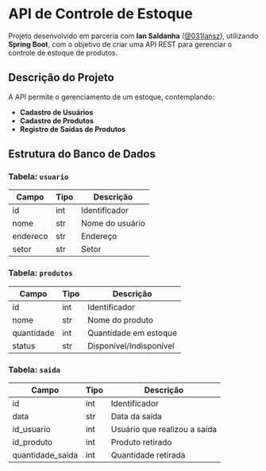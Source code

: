 # API de Controle de Estoque

Projeto desenvolvido em parceria com **Ian Saldanha** ([@031Iansz](https://github.com/031Iansz)), utilizando **Spring Boot**, com o objetivo de criar uma API REST para gerenciar o controle de estoque de produtos.

## Descrição do Projeto
A API permite o gerenciamento de um estoque, contemplando:
- **Cadastro de Usuários**
- **Cadastro de Produtos**
- **Registro de Saídas de Produtos**

## Estrutura do Banco de Dados

### Tabela: `usuario`
| Campo    | Tipo | Descrição       |
| -------- | ---- | --------------- |
| id       | int  | Identificador   |
| nome     | str  | Nome do usuário |
| endereco | str  | Endereço        |
| setor    | str  | Setor           |

### Tabela: `produtos`
| Campo      | Tipo | Descrição              |
| ---------- | ---- | ---------------------- |
| id         | int  | Identificador          |
| nome       | str  | Nome do produto        |
| quantidade | int  | Quantidade em estoque  |
| status     | str  | Disponível/Indisponível|

### Tabela: `saida`
| Campo            | Tipo | Descrição                     |
| ---------------- | ---- | ----------------------------- |
| id               | int  | Identificador                 |
| data             | str | Data da saída                 |
| id_usuario       | int  | Usuário que realizou a saída  |
| id_produto       | int  | Produto retirado              |
| quantidade_saida | int  | Quantidade retirada           |
